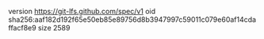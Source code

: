version https://git-lfs.github.com/spec/v1
oid sha256:aaf182d192f65e50eb85e89756d8b3947997c59011c079e60af14cdaffacf8e9
size 2589
